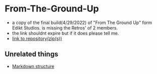 # From-The-Ground-Up
- a copy of the final build(4/29/2022) of "From The Ground Up" form Edikt Studios. is missing the Retros' of 2 members. 
- the link shouldnt expire but if it does please tell me.
- [link to repository(zip(s))](https://drive.google.com/drive/folders/1njUsU19OOeeq4IWS7Wa__SdSd7_blK1H?usp=sharing)

## Unrelated things
- [Markdown structure](https://github.com/adam-p/markdown-here/wiki/Markdown-Cheatsheet)

